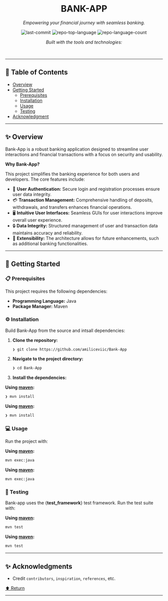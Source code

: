<div id="top">

<!-- HEADER STYLE: CLASSIC -->
<div align="center">


# BANK-APP

<em>Empowering your financial journey with seamless banking.</em>

<!-- BADGES -->
<img src="https://img.shields.io/github/last-commit/amiliceviic/Bank-App?style=flat&logo=git&logoColor=white&color=0080ff" alt="last-commit">
<img src="https://img.shields.io/github/languages/top/amiliceviic/Bank-App?style=flat&color=0080ff" alt="repo-top-language">
<img src="https://img.shields.io/github/languages/count/amiliceviic/Bank-App?style=flat&color=0080ff" alt="repo-language-count">

<em>Built with the tools and technologies:</em>


</div>
<br>

---

## 📄 Table of Contents

- [Overview](#-overview)
- [Getting Started](#-getting-started)
    - [Prerequisites](#-prerequisites)
    - [Installation](#-installation)
    - [Usage](#-usage)
    - [Testing](#-testing)
- [Acknowledgment](#-acknowledgment)

---

## ✨ Overview

Bank-App is a robust banking application designed to streamline user interactions and financial transactions with a focus on security and usability.

**Why Bank-App?**

This project simplifies the banking experience for both users and developers. The core features include:

- 💼 **User Authentication:** Secure login and registration processes ensure user data integrity.
- 💳 **Transaction Management:** Comprehensive handling of deposits, withdrawals, and transfers enhances financial operations.
- 🖥️ **Intuitive User Interfaces:** Seamless GUIs for user interactions improve overall user experience.
- 🔒 **Data Integrity:** Structured management of user and transaction data maintains accuracy and reliability.
- 🚀 **Extensibility:** The architecture allows for future enhancements, such as additional banking functionalities.

---

## 🚀 Getting Started

### 📋 Prerequisites

This project requires the following dependencies:

- **Programming Language:** Java
- **Package Manager:** Maven

### ⚙️ Installation

Build Bank-App from the source and intsall dependencies:

1. **Clone the repository:**

    ```sh
    ❯ git clone https://github.com/amiliceviic/Bank-App
    ```

2. **Navigate to the project directory:**

    ```sh
    ❯ cd Bank-App
    ```

3. **Install the dependencies:**

**Using [maven](https://maven.apache.org/):**

```sh
❯ mvn install
```
**Using [maven](https://maven.apache.org/):**

```sh
❯ mvn install
```

### 💻 Usage

Run the project with:

**Using [maven](https://maven.apache.org/):**

```sh
mvn exec:java
```
**Using [maven](https://maven.apache.org/):**

```sh
mvn exec:java
```

### 🧪 Testing

Bank-app uses the {__test_framework__} test framework. Run the test suite with:

**Using [maven](https://maven.apache.org/):**

```sh
mvn test
```
**Using [maven](https://maven.apache.org/):**

```sh
mvn test
```

---

## ✨ Acknowledgments

- Credit `contributors`, `inspiration`, `references`, etc.

<div align="left"><a href="#top">⬆ Return</a></div>

---
